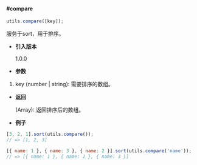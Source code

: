 #### #compare

```javascript
utils.compare([key]);
```

服务于sort，用于排序。

- **引入版本**

    1.0.0

- **参数**

1. key (number | string): 需要排序的数组。

- **返回**

    (Array): 返回排序后的数组。

- **例子**

```javascript
[3, 2, 1].sort(utils.compare());
// => [1, 2, 3]

[{ name: 1 }, { name: 3 }, { name: 2 }].sort(utils.compare('name'));
// => [{ name: 1 }, { name: 2 }, { name: 3 }]
```
